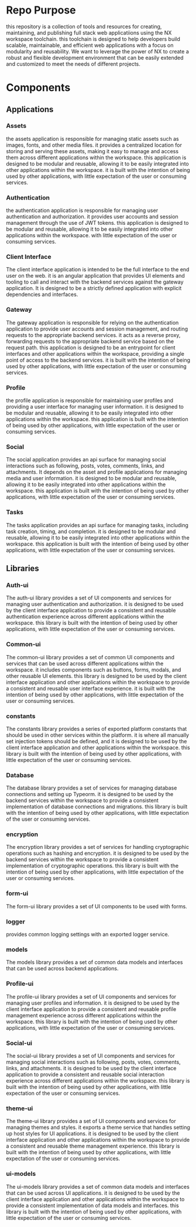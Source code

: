 # Repo Purpose
this repository is a collection of tools and resources for creating, maintaining, and publishing full stack web applicatiions using the NX workspace toolchain. this toolchain is designed to help developers build scalable, maintainable, and efficient web applications with a focus on modularity and reusability. We want to leverage the power of NX to create a robust and flexible development environment that can be easily extended and customized to meet the needs of different projects.

# Components

## Applications

### Assets
the assets application is responsible for managing static assets such as images, fonts, and other media files. it provides a centralized location for storing and serving these assets, making it easy to manage and access them across different applications within the workspace. this application is designed to be modular and reusable, allowing it to be easily integrated into other applications within the workspace. it is built with the intention of being used by other applications, with little expectation of the user or consuming services.

### Authentication
the authentication application is responsible for managing user authentication and authorization. it provides user accounts and session management through the use of JWT tokens. this application is designed to be modular and reusable, allowing it to be easily integrated into other applications within the workspace. with little expectation of the user or consuming services. 

### Client Interface
The client interface application is intended to be the full interface to the end user on the web. it is an angular application that provides UI elements and tooling to call and interact with the backend services against the gateway application. It is designed to be a strictly defined application with explicit dependencies and interfaces.

### Gateway
The gateway application is responsible for relying on the authentication application to provide user accounts and session management, and routing requests to the appropriate backend services. it acts as a reverse proxy, forwarding requests to the appropriate backend service based on the request path. this application is designed to be an entrypoint for client interfaces and other applications within the workspace, providing a single point of access to the backend services. it is built with the intention of being used by other applications, with little expectation of the user or consuming services.

### Profile
the profile application is responsible for maintaining user profiles and providing a user interface for managing user information. it is designed to be modular and reusable, allowing it to be easily integrated into other applications within the workspace. this application is built with the intention of being used by other applications, with little expectation of the user or consuming services.

### Social
The social application provides an api surface for managing social interactions such as following, posts, votes, comments, links, and attachments. It depends on the asset and profile applications for managing media and user information. it is designed to be modular and reusable, allowing it to be easily integrated into other applications within the workspace. this application is built with the intention of being used by other applications, with little expectation of the user or consuming services.

### Tasks
The tasks application provides an api surface for managing tasks, including task creation, timing, and completion. it is designed to be modular and reusable, allowing it to be easily integrated into other applications within the workspace. this application is built with the intention of being used by other applications, with little expectation of the user or consuming services.

## Libraries

### Auth-ui
The auth-ui library provides a set of UI components and services for managing user authentication and authorization. it is designed to be used by the client interface application to provide a consistent and reusable authentication experience across different applications within the workspace. this library is built with the intention of being used by other applications, with little expectation of the user or consuming services.

### Common-ui
The common-ui library provides a set of common UI components and services that can be used across different applications within the workspace. it includes components such as buttons, forms, modals, and other reusable UI elements. this library is designed to be used by the client interface application and other applications within the workspace to provide a consistent and reusable user interface experience. it is built with the intention of being used by other applications, with little expectation of the user or consuming services.

### constants
The constants library provides a series of exported platform constants that should be used in other services within the platform. it is where all manually set injection tokens should be defined, and it is designed to be used by the client interface application and other applications within the workspace. this library is built with the intention of being used by other applications, with little expectation of the user or consuming services.

### Database
The database library provides a set of services for managing database connections and setting up Typeorm. it is designed to be used by the backend services within the workspace to provide a consistent implementation of database connections and migrations. this library is built with the intention of being used by other applications, with little expectation of the user or consuming services.

### encryption
The encryption library provides a set of services for handling cryptographic operations such as hashing and encryption. it is designed to be used by the backend services within the workspace to provide a consistent implementation of cryptographic operations. this library is built with the intention of being used by other applications, with little expectation of the user or consuming services.

### form-ui
The form-ui library provides a set of UI components to be used with forms.

### logger
provides common logging settings with an exported logger service. 

### models
The models library provides a set of common data models and interfaces that can be used across backend applications.

### Profile-ui
The profile-ui library provides a set of UI components and services for managing user profiles and information. it is designed to be used by the client interface application to provide a consistent and reusable profile management experience across different applications within the workspace. this library is built with the intention of being used by other applications, with little expectation of the user or consuming services.

### Social-ui
The social-ui library provides a set of UI components and services for managing social interactions such as following, posts, votes, comments, links, and attachments. it is designed to be used by the client interface application to provide a consistent and reusable social interaction experience across different applications within the workspace. this library is built with the intention of being used by other applications, with little expectation of the user or consuming services.

### theme-ui
The theme-ui library provides a set of UI components and services for managing themes and styles. it exports a theme service that handles setting up host styles for UI applications. it is designed to be used by the client interface application and other applications within the workspace to provide a consistent and reusable theme management experience. this library is built with the intention of being used by other applications, with little expectation of the user or consuming services.

### ui-models
The ui-models library provides a set of common data models and interfaces that can be used across UI applications. it is designed to be used by the client interface application and other applications within the workspace to provide a consistent implementation of data models and interfaces. this library is built with the intention of being used by other applications, with little expectation of the user or consuming services.
